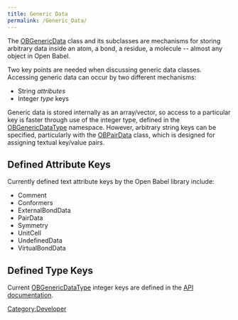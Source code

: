 ```yaml
---
title: Generic Data
permalink: /Generic_Data/
---
```


The [OBGenericData](http://openbabel.sourceforge.net/api/classOpenBabel_1_1OBGenericData.shtml) class and its subclasses are mechanisms for storing arbitrary data inside an atom, a bond, a residue, a molecule -- almost any object in Open Babel.

Two key points are needed when discussing generic data classes. Accessing generic data can occur by two different mechanisms:

-   String *attributes*
-   Integer *type* keys

Generic data is stored internally as an array/vector, so access to a particular key is faster through use of the integer type, defined in the [OBGenericDataType](http://openbabel.sourceforge.net/api/namespaceOpenBabel_1_1OBGenericDataType.shtml) namespace. However, arbitrary string keys can be specified, particularly with the [OBPairData](/Pair_Data "wikilink") class, which is designed for assigning textual key/value pairs.

Defined Attribute Keys
----------------------

Currently defined text attribute keys by the Open Babel library include:

-   Comment
-   Conformers
-   ExternalBondData
-   PairData
-   Symmetry
-   UnitCell
-   UndefinedData
-   VirtualBondData

Defined Type Keys
-----------------

Current [OBGenericDataType](http://openbabel.sourceforge.net/api/namespaceOpenBabel_1_1OBGenericDataType.shtml) integer keys are defined in the [API documentation](http://openbabel.sourceforge.net/api/namespaceOpenBabel_1_1OBGenericDataType.shtml).

[Category:Developer](/Category:Developer "wikilink")